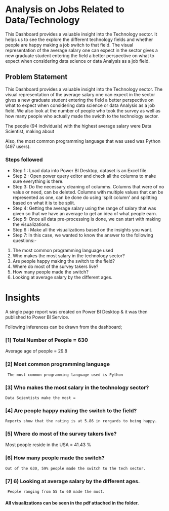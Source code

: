 
# Analysis on Jobs Related to Data/Technology

This Dashboard provides a valuable insight into the Technology sector. It helps us to see the explore the different technology fields and whether people are happy making a job switch to that field. The visual representation of the average salary one can expect in the sector gives a new graduate student entering the field a better perspective on what to expect when considering data science or data Analysis as a job field.


## Problem Statement

This Dashboard provides a valuable insight into the Technology sector. The visual representation of the average salary one can expect in the sector gives a new graduate student entering the field a better perspective on what to expect when considering data science or data Analysis as a job field. We also look at the number of people who took the survey as well as how many people who actually made the swicth to the technology sector. 

The people (94 individuals)  with the highest average salary were Data Scientist, making about 

Also, the most common programming language that was used was Python (497 users).


### Steps followed 

- Step 1 : Load data into Power BI Desktop, dataset is an Excel file.
- Step 2 : Open power query editor and check all the columns to make sure everything is there.
- Step 3: Do the necessary cleaning of columms. Columns that were of no value or need, can be deleted. Columns with multiple values that can be represented as one, can be done do using 'split column' and splitting based on what it is to be split.
- Step 4: Getting the average salary using the range of salary that was given so that we have an average to get an idea of what people earn.
- Step 5: Once all data pre-processing is done, we can start with making the visualizations. 
- Step 6 : Make all the visualizations based on the insights you want.
- Step 7: In this case, we wanted to know the answer to the following questions:- 
1) The most common programming language used
2) Who makes the most salary in the technology sector?
3) Are people happy making the switch to the field?
4) Where do most of the survey takers live?
5) How many people made the switch?
6) Looking at average salary by the different ages.



# Insights

A single page report was created on Power BI Desktop & it was then published to Power BI Service.

Following inferences can be drawn from the dashboard;

### [1] Total Number of People = 630

  Average age of people = 29.8
   
  ### [2] Most common programming language
  
     The most common programming language used is Python

 ### [3] Who makes the most salary in the technology sector?

    Data Scientists make the most = 
 
 ### [4] Are people happy making the switch to the field?

 
    Reports show that the rating is at 5.86 in rergards to being happy.
         
### [5] Where do most of the survey takers live?

  Most people reside in the USA = 41.43 %
    
### [6] How many people made the switch?
    Out of the 630, 59% people made the switch to the tech sector.

### [7] 6) Looking at average salary by the different ages.
     People ranging from 55 to 60 made the most. 



#### All visualizations can be seen in the pdf attached in the folder.
